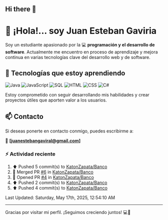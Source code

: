 ## Hi there 👋

# 👋 ¡Hola!... soy Juan Esteban Gaviria 

Soy un estudiante apasionado por la 
:computer: **programación y el desarrollo de software**. 
Actualmente me encuentro en proceso de aprendizaje y mejora continua en varias tecnologías clave del desarrollo web y de software.

## 🚀 Tecnologías que estoy aprendiendo

<p align="left">
  <img src="https://img.shields.io/badge/Java-007396?style=for-the-badge&logo=java&logoColor=white" alt="Java" />
  <img src="https://img.shields.io/badge/JavaScript-F7DF1E?style=for-the-badge&logo=javascript&logoColor=black" alt="JavaScript" />
  <img src="https://img.shields.io/badge/SQL-4479A1?style=for-the-badge&logo=postgresql&logoColor=white" alt="SQL" />
  <img src="https://img.shields.io/badge/HTML5-E34F26?style=for-the-badge&logo=html5&logoColor=white" alt="HTML" />
  <img src="https://img.shields.io/badge/CSS3-1572B6?style=for-the-badge&logo=css3&logoColor=white" alt="CSS" />
  <img src="https://img.shields.io/badge/C%23-239120?style=for-the-badge&logo=c-sharp&logoColor=white" alt="C#" />
</p>

Estoy comprometido con seguir desarrollando mis habilidades y crear proyectos útiles que aporten valor a los usuarios.

## 📫 Contacto

Si deseas ponerte en contacto conmigo, puedes escribirme a:

📧 **[juanestebangaviral@gmail.com]**


### :zap: Actividad reciente
<!--RECENT_ACTIVITY:start-->
1. ⬆️ Pushed 5 commit(s) to [KatonZapata/Banco](https://github.com/KatonZapata/Banco)<br>
2. 🎉 Merged PR [#6](https://github.com/KatonZapata/Banco/pull/6) in [KatonZapata/Banco](https://github.com/KatonZapata/Banco)<br>
3. 💪 Opened PR [#4](https://github.com/KatonZapata/Banco/pull/4) in [KatonZapata/Banco](https://github.com/KatonZapata/Banco)<br>
4. ⬆️ Pushed 2 commit(s) to [KatonZapata/Banco](https://github.com/KatonZapata/Banco)<br>
5. ⬆️ Pushed 4 commit(s) to [KatonZapata/Banco](https://github.com/KatonZapata/Banco)<br>
<!--RECENT_ACTIVITY:end-->

<!--RECENT_ACTIVITY:last_update-->
Last Updated: Saturday, May 17th, 2025, 12:54:10 AM
<!--RECENT_ACTIVITY:last_update_end-->

---

Gracias por visitar mi perfil. ¡Seguimos creciendo juntos! 💻🌱
